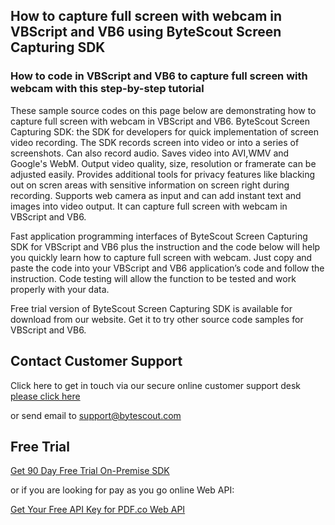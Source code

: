 ## How to capture full screen with webcam in VBScript and VB6 using ByteScout Screen Capturing SDK

### How to code in VBScript and VB6 to capture full screen with webcam with this step-by-step tutorial

These sample source codes on this page below are demonstrating how to capture full screen with webcam in VBScript and VB6. ByteScout Screen Capturing SDK: the SDK for developers for quick implementation of screen video recording. The SDK records screen into video or into a series of screenshots. Can also record audio. Saves video into AVI,WMV and Google's WebM. Output video quality, size, resolution or framerate can be adjusted easily. Provides additional tools for privacy features like blacking out on scren areas with sensitive information on screen right during recording. Supports web camera as input and can add instant text and images into video output. It can capture full screen with webcam in VBScript and VB6.

Fast application programming interfaces of ByteScout Screen Capturing SDK for VBScript and VB6 plus the instruction and the code below will help you quickly learn how to capture full screen with webcam. Just copy and paste the code into your VBScript and VB6 application’s code and follow the instruction. Code testing will allow the function to be tested and work properly with your data.

Free trial version of ByteScout Screen Capturing SDK is available for download from our website. Get it to try other source code samples for VBScript and VB6.

## Contact Customer Support

Click here to get in touch via our secure online customer support desk [please click here](https://bytescout.zendesk.com/hc/en-us/requests/new?subject=ByteScout%20Screen%20Capturing%20SDK%20Question)

or send email to [support@bytescout.com](mailto:support@bytescout.com?subject=ByteScout%20Screen%20Capturing%20SDK%20Question) 

## Free Trial

[Get 90 Day Free Trial On-Premise SDK](https://bytescout.com/download/web-installer?utm_source=github-readme)

or if you are looking for pay as you go online Web API:

[Get Your Free API Key for PDF.co Web API](https://pdf.co/documentation/api?utm_source=github-readme)